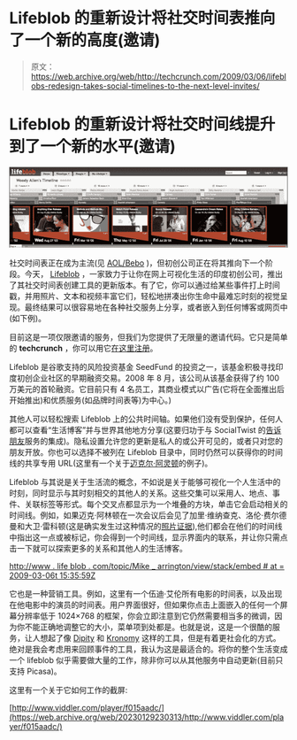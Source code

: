 # Lifeblob 的重新设计将社交时间表推向了一个新的高度(邀请)

> 原文：<https://web.archive.org/web/http://techcrunch.com/2009/03/06/lifeblobs-redesign-takes-social-timelines-to-the-next-level-invites/>

# Lifeblob 的重新设计将社交时间线提升到了一个新的水平(邀请)

![](img/d377744510e87700738b45b0de04fce5.png)

社交时间表正在成为主流(见 [AOL/Bebo](https://web.archive.org/web/20230129230313/http://techcrunch.com/2009/02/23/bebo-zeroes-in-on-lifestreaming-for-the-masses-gets-massive-bump-from-aim-profiles/) )，但初创公司正在将其推向下一个阶段。今天， [Lifeblob](https://web.archive.org/web/20230129230313/http://www.lifeblob.com/) ，一家致力于让你在网上可视化生活的印度初创公司，推出了其社交时间表创建工具的更新版本。有了它，你可以通过给某些事件打上时间戳，并用照片、文本和视频丰富它们，轻松地拼凑出你生命中最难忘时刻的视觉呈现。最终结果可以很容易地在各种社交服务上分享，或者嵌入到任何博客或网页中(如下例)。

目前这是一项仅限邀请的服务，但我们为您提供了无限量的邀请代码。它只是简单的 **techcrunch** ，你可以用它[在这里注册](https://web.archive.org/web/20230129230313/http://www.lifeblob.com/account/new)。

Lifeblob 是谷歌支持的风险投资基金 SeedFund 的投资之一，该基金积极寻找印度初创企业社区的早期融资交易。2008 年 8 月，该公司从该基金获得了约 100 万美元的首轮融资。它目前只有 4 名员工，其商业模式以广告(它将在全面推出后开始推出)和优质服务(如品牌时间表等)为中心。)

其他人可以轻松搜索 Lifeblob 上的公共时间轴。如果他们没有受到保护，任何人都可以查看“生活博客”并与世界其他地方分享(这要归功于与 SocialTwist 的[告诉朋友](https://web.archive.org/web/20230129230313/http://tellafriend.socialtwist.com/index.jsp)服务的集成)。隐私设置允许您的更新是私人的或公开可见的，或者只对您的朋友开放。你也可以选择不被列在 Lifeblob 目录中，同时仍然可以获得你的时间线的共享专用 URL(这里有一个关于[迈克尔·阿灵顿](https://web.archive.org/web/20230129230313/http://www.lifeblob.com/topic/mike_arrington)的例子)。

Lifeblob 与其说是关于生活流的概念，不如说是关于能够可视化一个人生活中的时刻，同时显示与其时刻相交的其他人的关系。这些交集可以采用人、地点、事件、关联标签等形式。每个交叉点都显示为一个堆叠的方块，单击它会启动相关的时间线。例如，如果迈克·阿林顿在一次会议后会见了加里·维纳查克、洛伦·费尔德曼和大卫·雷科顿(这是确实发生过这种情况的[照片证据](https://web.archive.org/web/20230129230313/http://www.lifeblob.com/topic/mike_arrington/view/stack#at=2008-12-09T13:16:12Z&mid=12550681&max=true&photo=13429141)),他们都会在他们的时间线中指出这一点或被标记，你会得到一个时间线，显示界面内的联系，并让你只需点击一下就可以探索更多的关系和其他人的生活博客。

[http://www . life blob . com/topic/Mike _ arrington/view/stack/embed # at = 2009-03-06t 15:35:59Z](https://web.archive.org/web/20230129230313/http://www.lifeblob.com/topic/mike_arrington/view/stack/embed#at=2009-03-06T15:35:59Z)

它也是一种营销工具。例如，这里有一个伍迪·艾伦所有电影的时间表，以及出现在他电影中的演员的时间表。用户界面很好，但如果你点击上面嵌入的任何一个屏幕分辨率低于 1024×768 的框架，你会立即注意到它仍然需要相当多的微调，因为你不能正确地调整它的大小，菜单项到处都是。也就是说，这是一个很酷的服务，让人想起了像 [Dipity](https://web.archive.org/web/20230129230313/http://www.dipity.com/) 和 [Kronomy](https://web.archive.org/web/20230129230313/http://www.kronomy.com/) 这样的工具，但是有着更社会化的方式。绝对是我会考虑用来回顾事件的工具，我认为这是最适合的。将你的整个生活变成一个 lifeblob 似乎需要做大量的工作，除非你可以从其他服务中自动更新(目前只支持 Picasa)。

这里有一个关于它如何工作的截屏:

[http://www.viddler.com/player/f015aadc/](https://web.archive.org/web/20230129230313/http://www.viddler.com/player/f015aadc/)